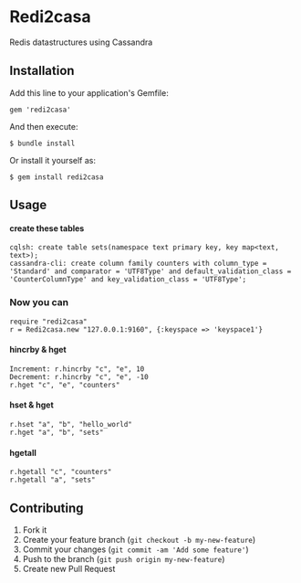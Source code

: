 # Redi2casa

Redis datastructures using Cassandra

## Installation

Add this line to your application's Gemfile:

    gem 'redi2casa'

And then execute:

    $ bundle install

Or install it yourself as:

    $ gem install redi2casa

## Usage
#### create these tables
    cqlsh: create table sets(namespace text primary key, key map<text, text>);
    cassandra-cli: create column family counters with column_type = 'Standard' and comparator = 'UTF8Type' and default_validation_class = 'CounterColumnType' and key_validation_class = 'UTF8Type';

### Now you can
    require "redi2casa"
    r = Redi2casa.new "127.0.0.1:9160", {:keyspace => 'keyspace1'}

#### hincrby & hget

    Increment: r.hincrby "c", "e", 10
    Decrement: r.hincrby "c", "e", -10
    r.hget "c", "e", "counters"

#### hset & hget

    r.hset "a", "b", "hello_world"
    r.hget "a", "b", "sets"

#### hgetall

    r.hgetall "c", "counters"
    r.hgetall "a", "sets"

## Contributing

1. Fork it
2. Create your feature branch (`git checkout -b my-new-feature`)
3. Commit your changes (`git commit -am 'Add some feature'`)
4. Push to the branch (`git push origin my-new-feature`)
5. Create new Pull Request
